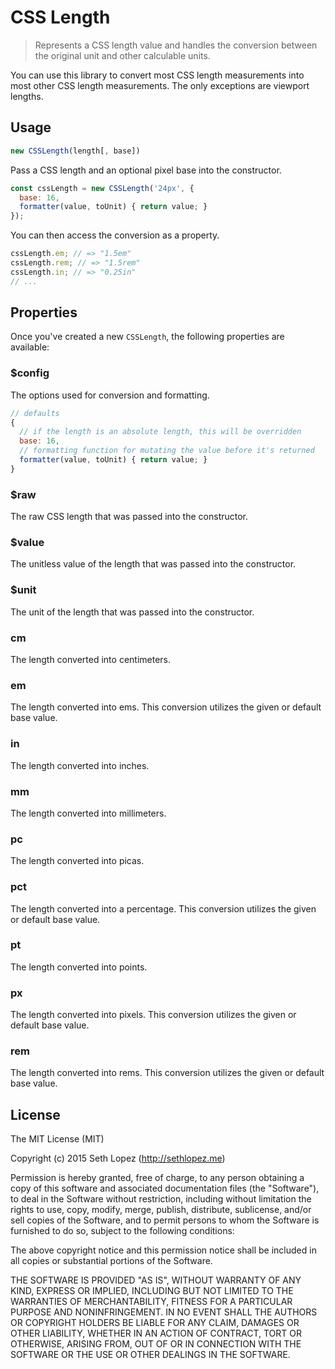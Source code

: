 # CSS Length

> Represents a CSS length value and handles the conversion between the original
> unit and other calculable units.

You can use this library to convert most CSS length measurements into most other
CSS length measurements. The only exceptions are viewport lengths.

## Usage

```js
new CSSLength(length[, base])
```

Pass a CSS length and an optional pixel base into the constructor.

```js
const cssLength = new CSSLength('24px', {
  base: 16,
  formatter(value, toUnit) { return value; }
});
```

You can then access the conversion as a property.

```js
cssLength.em; // => "1.5em"
cssLength.rem; // => "1.5rem"
cssLength.in; // => "0.25in"
// ...
```

## Properties

Once you've created a new `CSSLength`, the following properties are available:

### $config

The options used for conversion and formatting.

```js
// defaults
{
  // if the length is an absolute length, this will be overridden
  base: 16,
  // formatting function for mutating the value before it's returned
  formatter(value, toUnit) { return value; }
}
```

### $raw

The raw CSS length that was passed into the constructor.

### $value

The unitless value of the length that was passed into the constructor.

### $unit

The unit of the length that was passed into the constructor.

### cm

The length converted into centimeters.

### em

The length converted into ems. This conversion utilizes the given or default
base value.

### in

The length converted into inches.

### mm

The length converted into millimeters.

### pc

The length converted into picas.

### pct

The length converted into a percentage. This conversion utilizes the given or
default base value.

### pt

The length converted into points.

### px

The length converted into pixels. This conversion utilizes the given or default
base value.

### rem

The length converted into rems. This conversion utilizes the given or default
base value.

## License

The MIT License (MIT)

Copyright (c) 2015 Seth Lopez (http://sethlopez.me)

Permission is hereby granted, free of charge, to any person obtaining a copy
of this software and associated documentation files (the "Software"), to deal
in the Software without restriction, including without limitation the rights
to use, copy, modify, merge, publish, distribute, sublicense, and/or sell
copies of the Software, and to permit persons to whom the Software is
furnished to do so, subject to the following conditions:

The above copyright notice and this permission notice shall be included in
all copies or substantial portions of the Software.

THE SOFTWARE IS PROVIDED "AS IS", WITHOUT WARRANTY OF ANY KIND, EXPRESS OR
IMPLIED, INCLUDING BUT NOT LIMITED TO THE WARRANTIES OF MERCHANTABILITY,
FITNESS FOR A PARTICULAR PURPOSE AND NONINFRINGEMENT. IN NO EVENT SHALL THE
AUTHORS OR COPYRIGHT HOLDERS BE LIABLE FOR ANY CLAIM, DAMAGES OR OTHER
LIABILITY, WHETHER IN AN ACTION OF CONTRACT, TORT OR OTHERWISE, ARISING FROM,
OUT OF OR IN CONNECTION WITH THE SOFTWARE OR THE USE OR OTHER DEALINGS IN
THE SOFTWARE.
